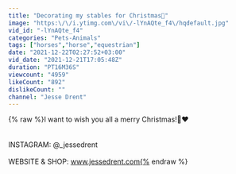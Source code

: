 ```yaml
---
title: "Decorating my stables for Christmas🎄"
image: "https:\/\/i.ytimg.com\/vi\/-lYnAQte_f4\/hqdefault.jpg"
vid_id: "-lYnAQte_f4"
categories: "Pets-Animals"
tags: ["horses","horse","equestrian"]
date: "2021-12-22T02:27:52+03:00"
vid_date: "2021-12-21T17:05:48Z"
duration: "PT16M36S"
viewcount: "4959"
likeCount: "892"
dislikeCount: ""
channel: "Jesse Drent"
---
```

{% raw %}I want to wish you all a merry Christmas!🎄❤️<br /><br /><br />INSTAGRAM:  @_jessedrent<br /><br />WEBSITE &amp; SHOP: www.jessedrent.com{% endraw %}
